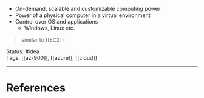 - On-demand, scalable and customizable computing power
- Power of a physical computer in a virtual environment
- Control over OS and applications
	- Windows, Linux etc.

> similar to [[EC2]]

Status: #idea  
Tags: [[az-900]], [[azure]], [[cloud]]  

---
# References
